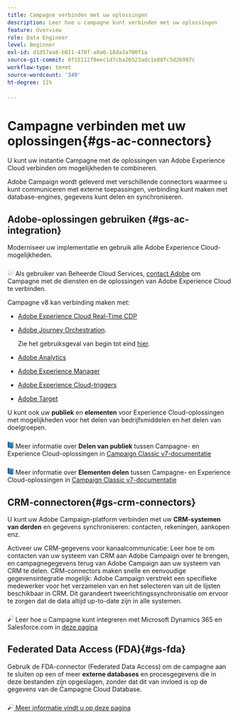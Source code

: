 ```yaml
---
title: Campagne verbinden met uw oplossingen
description: Leer hoe u campagne kunt verbinden met uw oplossingen
feature: Overview
role: Data Engineer
level: Beginner
exl-id: d1d57aa8-b811-470f-a8a6-18da3a700f1a
source-git-commit: 0f15112f0eec1d7cba26523adc1e88fc5d26997c
workflow-type: tm+mt
source-wordcount: '349'
ht-degree: 11%

---
```


# Campagne verbinden met uw oplossingen{#gs-ac-connectors}

U kunt uw instantie Campagne met de oplossingen van Adobe Experience Cloud verbinden om mogelijkheden te combineren.

Adobe Campaign wordt geleverd met verschillende connectors waarmee u kunt communiceren met externe toepassingen, verbinding kunt maken met database-engines, gegevens kunt delen en synchroniseren.

## Adobe-oplossingen gebruiken {#gs-ac-integration}

Moderniseer uw implementatie en gebruik alle Adobe Experience Cloud-mogelijkheden.

![](../assets/do-not-localize/speech.png)  Als gebruiker van Beheerde Cloud Services, [contact Adobe](../start/campaign-faq.md#support) om Campagne met de diensten en de oplossingen van Adobe Experience Cloud te verbinden.

Campagne v8 kan verbinding maken met:


* [Adobe Experience Cloud Real-Time CDP](../connect/ac-rtcdp.md)
* [Adobe Journey Orchestration](https://experienceleague.adobe.com/docs/journeys/using/action-journeys/acc-action.html?lang=en).

   Zie het gebruiksgeval van begin tot eind [hier](https://experienceleague.adobe.com/docs/journeys/using/use-cases-journeys/campaign-classic-use-case.html?lang=nl).

* [Adobe Analytics](../connect/ac-aa.md)
* [Adobe Experience Manager](../connect/ac-aem.md)
* [Adobe Experience Cloud-triggers](../connect/ac-triggers.md)
* [Adobe Target](../connect/ac-at.md)

U kunt ook uw **publiek** en **elementen** voor Experience Cloud-oplossingen met mogelijkheden voor het delen van bedrijfsmiddelen en het delen van doelgroepen.

![](../assets/do-not-localize/book.png) Meer informatie over **Delen van publiek** tussen Campagne- en Experience Cloud-oplossingen in [Campaign Classic v7-documentatie](https://experienceleague.adobe.com/docs/campaign-classic/using/integrating-with-adobe-experience-cloud/audience-sharing/sharing-audiences-with-adobe-experience-cloud.html?lang=en#integrating-with-adobe-experience-cloud)

![](../assets/do-not-localize/book.png) Meer informatie over **Elementen delen** tussen Campagne- en Experience Cloud-oplossingen in [Campaign Classic v7-documentatie](https://experienceleague.adobe.com/docs/campaign-classic/using/integrating-with-adobe-experience-cloud/asset-sharing/sharing-assets-with-adobe-experience-cloud.html?lang=en#integrating-with-adobe-experience-cloud)

## CRM-connectoren{#gs-crm-connectors}

U kunt uw Adobe Campaign-platform verbinden met uw **CRM-systemen van derden** en gegevens synchroniseren: contacten, rekeningen, aankopen enz.

Activeer uw CRM-gegevens voor kanaalcommunicatie: Leer hoe te om contacten van uw systeem van CRM aan Adobe Campaign over te brengen, en campagnegegevens terug van Adobe Campaign aan uw systeem van CRM te delen.
CRM-connectors maken snelle en eenvoudige gegevensintegratie mogelijk: Adobe Campaign verstrekt een specifieke medewerker voor het verzamelen van en het selecteren van uit de lijsten beschikbaar in CRM. Dit garandeert tweerichtingssynchronisatie om ervoor te zorgen dat de data altijd up-to-date zijn in alle systemen.

![](../assets/do-not-localize/glass.png) Leer hoe u Campagne kunt integreren met Microsoft Dynamics 365 en Salesforce.com in [deze pagina](crm.md)

## Federated Data Access (FDA){#gs-fda}

Gebruik de FDA-connector (Federated Data Access) om de campagne aan te sluiten op een of meer **externe databases** en procesgegevens die in deze bestanden zijn opgeslagen, zonder dat dit van invloed is op de gegevens van de Campagne Cloud Database.

![](../assets/do-not-localize/glass.png)[ Meer informatie vindt u op deze pagina](fda.md)


<!--
## Integrate with social media

Use the **Managing social networks (Social Marketing)** option to interact with customers and prospects via Twitter.

* Send messages on Twitter: Adobe Campaign lets you post messages directly to your twitter account. You can also send direct messages to all your followers.
* Collect new contacts: Adobe Campaign can automatically recovers the profile data, which enables you to carry out targeting campaigns and, when possible, to implement cross-channel strategies.

![](../assets/do-not-localize/glass.png) Learn how to set up and use Campaign Social Marketing in [this page](../connect/ac-tw.md).

![](../assets/do-not-localize/glass.png) Learn how to create Twitter posts and send direct messages to your followers in [this page](../send/twitter.md).
-->
